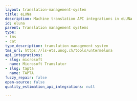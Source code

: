 ```yaml
---
layout: translation-management-system
title: eLUNa
description: Machine translation API integrations in eLUNa
id: eluna
parent: Translation management systems
type:
- tms
- cat
type_description: translation management system
tms_url: https://ls-ets.unog.ch/tools/untermeluna
api_integrations:
- slug: microsoft
  name: Microsoft Translator
- slug: tapta
  name: TAPTA
fuzzy_repair: false
open-source: false
quality_estimation_api_integrations: null

---
```



